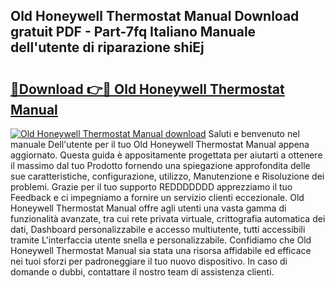 ## Old Honeywell Thermostat Manual Download gratuit PDF - Part-7fq Italiano Manuale dell'utente di riparazione shiEj

# <h2><a href="http://dfg1lmh.blite.top/?on=Old+Honeywell+Thermostat+Manual">🔗Download 👉🔴 Old Honeywell Thermostat Manual</a></h2>

[![Old Honeywell Thermostat Manual download](https://i.imgur.com/lujVjoI.png)](http://dfg1lmh.blite.top/?on=Old+Honeywell+Thermostat+Manual)
Saluti e benvenuto nel manuale Dell'utente per il tuo Old Honeywell Thermostat Manual appena aggiornato. Questa guida è appositamente progettata per aiutarti a ottenere il massimo dal tuo Prodotto fornendo una spiegazione approfondita delle sue caratteristiche, configurazione, utilizzo, Manutenzione e Risoluzione dei problemi. Grazie per il tuo supporto REDDDDDDD apprezziamo il tuo Feedback e ci impegniamo a fornire un servizio clienti eccezionale. Old Honeywell Thermostat Manual offre agli utenti una vasta gamma di funzionalità avanzate, tra cui rete privata virtuale, crittografia automatica dei dati, Dashboard personalizzabile e accesso multiutente, tutti accessibili tramite L'interfaccia utente snella e personalizzabile. Confidiamo che Old Honeywell Thermostat Manual sia stata una risorsa affidabile ed efficace nei tuoi sforzi per padroneggiare il tuo nuovo dispositivo. In caso di domande o dubbi, contattare il nostro team di assistenza clienti.
